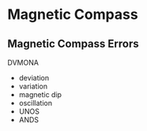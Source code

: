 # Magnetic Compass

## Magnetic Compass Errors

DVMONA

- deviation
- variation
- magnetic dip
- oscillation
- UNOS
- ANDS